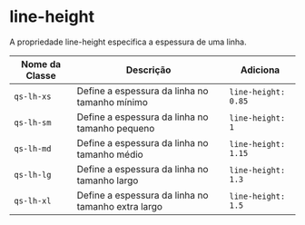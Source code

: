 # line-height

A propriedade line-height especifica a espessura de uma linha.

| **Nome da Classe** |                    **Descrição**                   |   **Adiciona**     |
|--------------------|----------------------------------------------------|--------------------|
|`qs-lh-xs`          | Define a espessura da linha no tamanho mínimo      |`line-height: 0.85` |
|`qs-lh-sm`          | Define a espessura da linha no tamanho pequeno     |`line-height: 1`    |
|`qs-lh-md`          | Define a espessura da linha no tamanho médio       |`line-height: 1.15` |
|`qs-lh-lg `         | Define a espessura da linha no tamanho largo       |`line-height: 1.3`  |
|`qs-lh-xl `         | Define a espessura da linha no tamanho extra largo |`line-height: 1.5`  |
